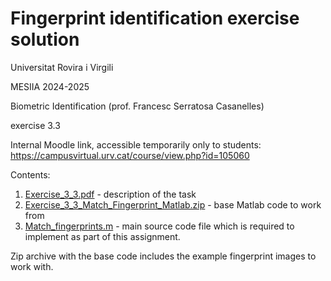 # Fingerprint identification exercise solution

Universitat Rovira i Virgili

MESIIA 2024-2025

Biometric Identification (prof. Francesc Serratosa Casanelles)

exercise 3.3

Internal Moodle link, accessible temporarily only to students: <https://campusvirtual.urv.cat/course/view.php?id=105060>

Contents:

1. [Exercise_3_3.pdf](./Exercise_3_3.pdf) - description of the task
2. [Exercise_3_3_Match_Fingerprint_Matlab.zip](./Exercise_3_3_Match_Fingerprint_Matlab.zip) - base Matlab code to work from
3. [Match_fingerprints.m](./Match_fingerprints.m) - main source code file which is required to implement as part of this assignment.

Zip archive with the base code includes the example fingerprint images to work with.

